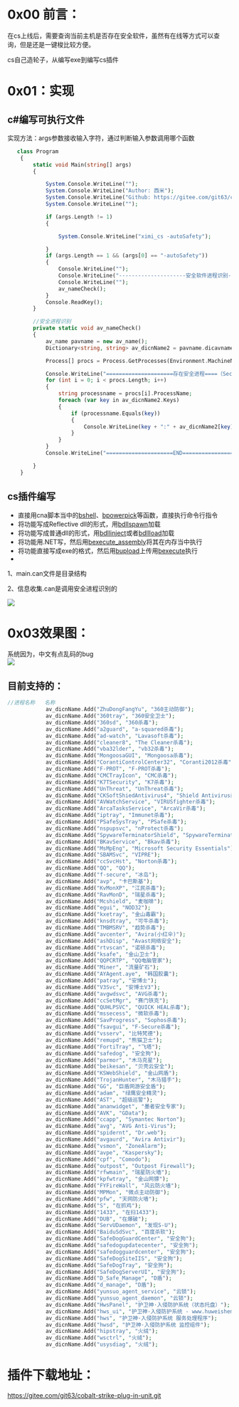 0x00 前言：
========

在cs上线后，需要查询当前主机是否存在安全软件，虽然有在线等方式可以查询，但是还是一键梭比较方便。

cs自己造轮子，从编写exe到编写cs插件

0x01：实现
=======

c#编写可执行文件
---------

实现方法：args参数接收输入字符，通过判断输入参数调用哪个函数

```php
   class Program
    {
        static void Main(string[] args)
        {

            System.Console.WriteLine("");
            System.Console.WriteLine("Author: 西米");
            System.Console.WriteLine("Github: https://gitee.com/git63/cobalt-strike-plug-in-unit.git");
            System.Console.WriteLine("");

            if (args.Length != 1)
            {

                System.Console.WriteLine("ximi_cs -autoSafety");

            }
            if (args.Length == 1 && (args[0] == "-autoSafety"))
            {
                Console.WriteLine("");
                Console.WriteLine("---------------------安全软件进程识别----------------------");
                Console.WriteLine("");
                av_nameCheck();
            }
            Console.ReadKey();
        }

        //安全进程识别
        private static void av_nameCheck()
        {
            av_name pavname = new av_name();
            Dictionary<string, string> av_dicnName2 = pavname.dicavname();

            Process[] procs = Process.GetProcesses(Environment.MachineName);

            Console.WriteLine("=====================存在安全进程====（Security software processes exist）=================");
            for (int i = 0; i < procs.Length; i++)
            {
                string processname = procs[i].ProcessName;
                foreach (var key in av_dicnName2.Keys)
                {                  
                    if (processname.Equals(key))
                    {
                        Console.WriteLine(key + ":" + av_dicnName2[key]);
                    }
                }
            }
            Console.WriteLine("=====================END=====================");

        }
    }
```

cs插件编写
------

- 直接用cna脚本当中的[bshell](https://www.cobaltstrike.com/aggressor-script/functions.html#bshell)、[bpowerpick](https://www.cobaltstrike.com/aggressor-script/functions.html#bpowerpick)等函数，直接执行命令行指令
- 将功能写成Reflective dll的形式，用[bdllspawn](https://www.cobaltstrike.com/aggressor-script/functions.html#bdllspawn)加载
- 将功能写成普通dll的形式，用[bdllinject](https://www.cobaltstrike.com/aggressor-script/functions.html#bdllinject)或者[bdllload](https://www.cobaltstrike.com/aggressor-script/functions.html#bdllload)加载
- 将功能用.NET写，然后用[bexecute\_assembly](https://www.cobaltstrike.com/aggressor-script/functions.html#bexecute_assembly)将其在内存当中执行
- 将功能直接写成exe的格式，然后用[bupload](https://www.cobaltstrike.com/aggressor-script/functions.html#bupload)上传用[bexecute](https://www.cobaltstrike.com/aggressor-script/functions.html#bexecute)执行
- 

1、main.can文件是目录结构

2、信息收集.can是调用安全进程识别的

[![](https://shs3.b.qianxin.com/attack_forum/2021/07/attach-8c80b1b6b3deed9c603adc89fc9385d692712fbf.png)](https://shs3.b.qianxin.com/attack_forum/2021/07/attach-8c80b1b6b3deed9c603adc89fc9385d692712fbf.png)

0x03效果图：
========

系统因为，中文有点乱码的bug  
[![](https://shs3.b.qianxin.com/attack_forum/2021/07/attach-c2cde82b983a7b5a153082c07960ea18b7f214bf.png)](https://shs3.b.qianxin.com/attack_forum/2021/07/attach-c2cde82b983a7b5a153082c07960ea18b7f214bf.png)

目前支持的：
------

```php
//进程名称   名称
            av_dicnName.Add("ZhuDongFangYu", "360主动防御");
            av_dicnName.Add("360tray", "360安全卫士");
            av_dicnName.Add("360sd", "360杀毒");
            av_dicnName.Add("a2guard", "a-squared杀毒");
            av_dicnName.Add("ad-watch", "Lavasoft杀毒");
            av_dicnName.Add("cleaner8", "The Cleaner杀毒");
            av_dicnName.Add("vba32lder", "vb32杀毒");
            av_dicnName.Add("MongoosaGUI", "Mongoosa杀毒");
            av_dicnName.Add("CorantiControlCenter32", "Coranti2012杀毒");
            av_dicnName.Add("F-PROT", "F-PROT杀毒");
            av_dicnName.Add("CMCTrayIcon", "CMC杀毒");
            av_dicnName.Add("K7TSecurity", "K7杀毒");
            av_dicnName.Add("UnThreat", "UnThreat杀毒");
            av_dicnName.Add("CKSoftShiedAntivirus4", "Shield Antivirus杀毒");
            av_dicnName.Add("AVWatchService", "VIRUSfighter杀毒");
            av_dicnName.Add("ArcaTasksService", "ArcaVir杀毒");
            av_dicnName.Add("iptray", "Immunet杀毒");
            av_dicnName.Add("PSafeSysTray", "PSafe杀毒");
            av_dicnName.Add("nspupsvc", "nProtect杀毒");
            av_dicnName.Add("SpywareTerminatorShield", "SpywareTerminator杀毒");
            av_dicnName.Add("BKavService", "Bkav杀毒");
            av_dicnName.Add("MsMpEng", "Microsoft Security Essentials");
            av_dicnName.Add("SBAMSvc", "VIPRE");
            av_dicnName.Add("ccSvcHst", "Norton杀毒");
            av_dicnName.Add("QQ", "QQ");
            av_dicnName.Add("f-secure", "冰岛");
            av_dicnName.Add("avp", "卡巴斯基");
            av_dicnName.Add("KvMonXP", "江民杀毒");
            av_dicnName.Add("RavMonD", "瑞星杀毒");
            av_dicnName.Add("Mcshield", "麦咖啡");
            av_dicnName.Add("egui", "NOD32");
            av_dicnName.Add("kxetray", "金山毒霸");
            av_dicnName.Add("knsdtray", "可牛杀毒");
            av_dicnName.Add("TMBMSRV", "趋势杀毒");
            av_dicnName.Add("avcenter", "Avira(小红伞)");
            av_dicnName.Add("ashDisp", "Avast网络安全");
            av_dicnName.Add("rtvscan", "诺顿杀毒");
            av_dicnName.Add("ksafe", "金山卫士");
            av_dicnName.Add("QQPCRTP", "QQ电脑管家");
            av_dicnName.Add("Miner", "流量矿石");
            av_dicnName.Add("AYAgent.aye", "韩国胶囊");
            av_dicnName.Add("patray", "安博士");
            av_dicnName.Add("V3Svc", "安博士V3");
            av_dicnName.Add("avgwdsvc", "AVG杀毒");
            av_dicnName.Add("ccSetMgr", "赛门铁克");
            av_dicnName.Add("QUHLPSVC", "QUICK HEAL杀毒");
            av_dicnName.Add("mssecess", "微软杀毒");
            av_dicnName.Add("SavProgress", "Sophos杀毒");
            av_dicnName.Add("fsavgui", "F-Secure杀毒");
            av_dicnName.Add("vsserv", "比特梵德");
            av_dicnName.Add("remupd", "熊猫卫士");
            av_dicnName.Add("FortiTray", "飞塔");
            av_dicnName.Add("safedog", "安全狗");
            av_dicnName.Add("parmor", "木马克星");
            av_dicnName.Add("beikesan", "贝壳云安全");
            av_dicnName.Add("KSWebShield", "金山网盾");
            av_dicnName.Add("TrojanHunter", "木马猎手");
            av_dicnName.Add("GG", "巨盾网游安全盾");
            av_dicnName.Add("adam", "绿鹰安全精灵");
            av_dicnName.Add("AST", "超级巡警");
            av_dicnName.Add("ananwidget", "墨者安全专家");
            av_dicnName.Add("AVK", "GData");
            av_dicnName.Add("ccapp", "Symantec Norton");
            av_dicnName.Add("avg", "AVG Anti-Virus");
            av_dicnName.Add("spidernt", "Dr.web");
            av_dicnName.Add("avgaurd", "Avira Antivir");     
            av_dicnName.Add("vsmon", "ZoneAlarm");
            av_dicnName.Add("avpe", "Kaspersky");
            av_dicnName.Add("cpf", "Comodo");
            av_dicnName.Add("outpost", "Outpost Firewall");
            av_dicnName.Add("rfwmain", "瑞星防火墙");
            av_dicnName.Add("kpfwtray", "金山网镖");
            av_dicnName.Add("FYFireWall", "风云防火墙");
            av_dicnName.Add("MPMon", "微点主动防御");
            av_dicnName.Add("pfw", "天网防火墙");
            av_dicnName.Add("S", "在抓鸡");
            av_dicnName.Add("1433", "在扫1433");
            av_dicnName.Add("DUB", "在爆破");
            av_dicnName.Add("ServUDaemon", "发现S-U");
            av_dicnName.Add("BaiduSdSvc", "百度杀软");
            av_dicnName.Add("SafeDogGuardCenter", "安全狗");
            av_dicnName.Add("safedogupdatecenter", "安全狗");
            av_dicnName.Add("safedogguardcenter", "安全狗");
            av_dicnName.Add("SafeDogSiteIIS", "安全狗");
            av_dicnName.Add("SafeDogTray", "安全狗");
            av_dicnName.Add("SafeDogServerUI", "安全狗");
            av_dicnName.Add("D_Safe_Manage", "D盾");
            av_dicnName.Add("d_manage", "D盾");
            av_dicnName.Add("yunsuo_agent_service", "云锁");
            av_dicnName.Add("yunsuo_agent_daemon", "云锁");
            av_dicnName.Add("HwsPanel", "护卫神·入侵防护系统（状态托盘）");
            av_dicnName.Add("hws_ui", "护卫神·入侵防护系统 - www.huweishen.com");
            av_dicnName.Add("hws", "护卫神·入侵防护系统 服务处理程序");
            av_dicnName.Add("hwsd", "护卫神·入侵防护系统 监控组件");
            av_dicnName.Add("hipstray", "火绒");
            av_dicnName.Add("wsctrl", "火绒");
            av_dicnName.Add("usysdiag", "火绒");
```

插件下载地址：
=======

<https://gitee.com/git63/cobalt-strike-plug-in-unit.git>